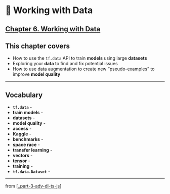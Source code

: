 # 🧮 Working with Data

## [**Chapter 6.** Working with Data](https://livebook.manning.com/book/deep-learning-with-javascript/chapter-6/)

## This chapter covers

- How to use the `tf.data` API to train **models** using large **datasets**
- Exploring your **data** to find and fix potential issues
- How to use data augmentation to create new “pseudo-examples” to improve **model quality**

---

## **Vocabulary**

- **`tf.data`** -
- **train models** -
- **datasets** -
- **model quality** -
- **access** -
- **Kaggle** -
- **benchmarks** -
- **space race** -
- **transfer learning** -
- **vectors** -
- **tensor** -
- **training** -
- **`tf.data.Dataset`** -

---
from [[_part-3-adv-dl-ts-js]]

[//begin]: # "Autogenerated link references for markdown compatibility"
[_part-3-adv-dl-ts-js]: ../_part-3-adv-dl-ts-js.md "Part 3 Adv DL TS JS"
[//end]: # "Autogenerated link references"

